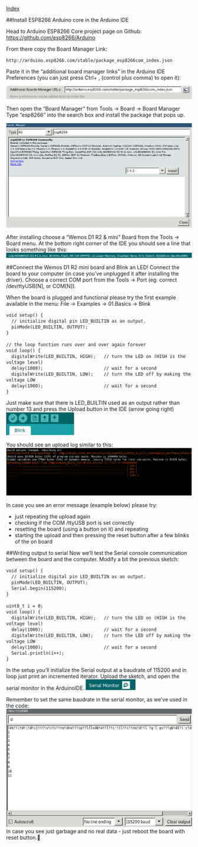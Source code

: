 [Index](index.md)

##Install ESP8266 Arduino core in the Arduino IDE

Head to Arduino ESP8266 Core project page on Github: https://github.com/esp8266/Arduino

From there copy the Board Manager Link:
```
http://arduino.esp8266.com/stable/package_esp8266com_index.json
```

Paste it in the “additional board manager links” in the Arduino IDE Preferences (you can just press Ctrl+ ,  (control plus comma) to open it):

![Board manager link](images/boardManagerLink.png)

Then open the “Board Manager” from Tools -> Board -> Board Manager
Type “esp8266” into the search box and install the package that pops up.

![Board manager](images/boardManager.png)

After installing choose a “Wemos D1 R2 & mini” Board from the Tools -> Board menu.
At the bottom right corner of the IDE you should see a line that looks something like this:  
![Board chosen](images/boardChosen.png)

##Connect the Wemos D1 R2 mini board and Blink an LED!
Connect the board to your computer (in case you’ve unplugged it after installing the driver).
Choose a correct COM port from the Tools -> Port (eg. correct /dev/ttyUSB[N], or COM[N]).

When the board is plugged and functional please try the first example available in the menu:
File -> Examples -> 01.Basics -> Blink
```
void setup() {
  // initialize digital pin LED_BUILTIN as an output.
  pinMode(LED_BUILTIN, OUTPUT);
}

// the loop function runs over and over again forever
void loop() {
  digitalWrite(LED_BUILTIN, HIGH);   // turn the LED on (HIGH is the voltage level)
  delay(1000);                       // wait for a second
  digitalWrite(LED_BUILTIN, LOW);    // turn the LED off by making the voltage LOW
  delay(1000);                       // wait for a second
}
```
Just make sure that there is LED_BUILTIN used as an output rather than number 13 and press the Upload button in the IDE (arrow going right)
![Upload](images/upload.png)

You should see an upload log similar to this:
![Upload log](images/uploadLog.png)

In case you see an error message (example below) please try:
* just repeating the upload again
* checking if the COM /ttyUSB port is set correctly
* resetting the board (using a button on it) and repeating
* starting the upload and then pressing the reset button after a few blinks of the on board


##Writing output to serial
Now we’ll test the Serial console communication between the board and the computer.
Modify a bit the previous sketch:
```
void setup() {
  // initialize digital pin LED_BUILTIN as an output.
  pinMode(LED_BUILTIN, OUTPUT);
  Serial.begin(115200);
}

uint8_t i = 0;
void loop() {
  digitalWrite(LED_BUILTIN, HIGH);   // turn the LED on (HIGH is the voltage level)
  delay(1000);                       // wait for a second
  digitalWrite(LED_BUILTIN, LOW);    // turn the LED off by making the voltage LOW
  delay(1000);                       // wait for a second
  Serial.println(i++);
}
```

In the setup you’ll initialize the Serial output at a baudrate of 115200 and in loop just print an incremented iterator.
Upload the sketch, and open the serial monitor in the ArduinoIDE.
![Serial monitor](images/serialMonitor.png)

Remember to set the same baudrate in the serial monitor, as we’ve used in the code:
![Serial monitor](images/serialLog.png)
In case you see just garbage and no real data - just reboot the board with reset button.
